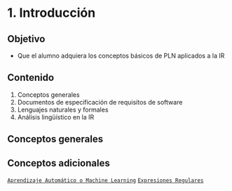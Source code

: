 # 1. Introducción

## Objetivo

* Que el alumno adquiera los conceptos básicos de PLN aplicados a la IR

## Contenido

1. Conceptos generales
2. Documentos de especificación de requisitos de software
3. Lenguajes naturales y formales
4. Análisis lingüístico en la IR


## Conceptos generales


## Conceptos adicionales

[`Aprendizaje Automático o Machine Learning`](./L001-5-machine-learning/README.md)
[`Expresiones Regulares`](./L001-6-regex/README.md)



